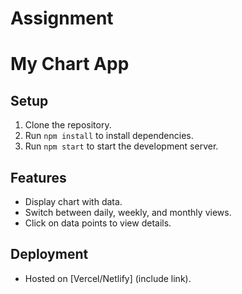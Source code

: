 <!-- @format -->

# Assignment

# My Chart App

## Setup

1. Clone the repository.
2. Run `npm install` to install dependencies.
3. Run `npm start` to start the development server.

## Features

- Display chart with data.
- Switch between daily, weekly, and monthly views.
- Click on data points to view details.

## Deployment

- Hosted on [Vercel/Netlify] (include link).
